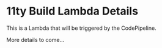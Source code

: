 # 11ty Build Lambda Details

This is a Lambda that will be triggered by the CodePipeline.

More details to come...